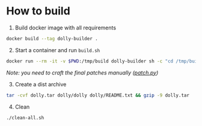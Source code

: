 # How to build

1. Build docker image with all requirements

```sh
docker build --tag dolly-builder .
```

2. Start a container and run `build.sh`

```sh
docker run --rm -it -v $PWD:/tmp/build dolly-builder sh -c "cd /tmp/build && ./build.sh"
```

_Note: you need to craft the final patches manually ([patch.py](dolly/patch.py))_

3. Create a dist archive

```sh
tar -cvf dolly.tar dolly/dolly dolly/README.txt && gzip -9 dolly.tar
```

4. Clean

```sh
./clean-all.sh
```
